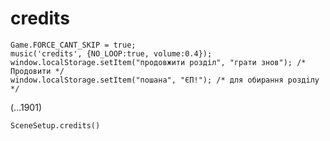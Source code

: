 # credits

```
Game.FORCE_CANT_SKIP = true;
music('credits', {NO_LOOP:true, volume:0.4});
window.localStorage.setItem("продовжити розділ", "грати знов"); /* Продовити */
window.localStorage.setItem("пошана", "ЄП!"); /* для обирання розділу */
```

(...1901)

`SceneSetup.credits()`